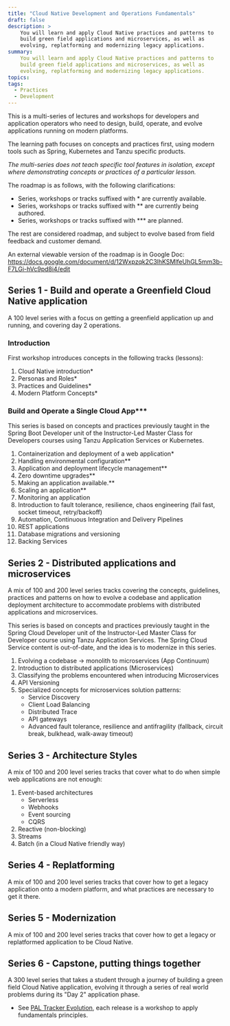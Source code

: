 ```yaml
---
title: "Cloud Native Development and Operations Fundamentals"
draft: false
description: >
    You will learn and apply Cloud Native practices and patterns to
    build green field applications and microservices, as well as
    evolving, replatforming and modernizing legacy applications.
summary:
    You will learn and apply Cloud Native practices and patterns to
    build green field applications and microservices, as well as
    evolving, replatforming and modernizing legacy applications.
topics:
tags:
  - Practices
  - Development
---
```

This is a multi-series of lectures and workshops for developers and
application operators who need to design, build, operate, and evolve
applications running on modern platforms.

The learning path focuses on concepts and practices first,
using modern tools such as Spring, Kubernetes and Tanzu specific
products.

*The multi-series does not teach specific tool features in isolation,*
*except where demonstrating concepts or practices of a particular*
*lesson.*

The roadmap is as follows,
with the following clarifications:

- Series, workshops or tracks suffixed with * are currently available.
- Series, workshops or tracks suffixed with ** are currently being authored.
- Series, workshops or tracks suffixed with *** are planned.

The rest are considered roadmap, and subject to evolve based from
field feedback and customer demand.

An external viewable version of the roadmap is in Google Doc:
https://docs.google.com/document/d/12Wxpzqk2C3lhKSMlfeUhGL5mm3b-F7LGi-hVc9pd8i4/edit

## Series 1 - Build and operate a Greenfield Cloud Native application

A 100 level series with a focus on getting a greenfield application up
and running, and covering day 2 operations.

### Introduction

First workshop introduces concepts in the following tracks (lessons):

1. Cloud Native introduction*
1. Personas and Roles*
1. Practices and Guidelines*
1. Modern Platform Concepts*

### Build and Operate a Single Cloud App***

This series is based on concepts and practices previously taught in
the Spring Boot Developer unit of the Instructor-Led Master Class 
for Developers courses using Tanzu Application Services or Kubernetes.

1.  Containerization and deployment of a web application*
1.  Handling environmental configuration**
1.  Application and deployment lifecycle management**
1.  Zero downtime upgrades**
1.  Making an application available.**
1.  Scaling an application**
1.  Monitoring an application
1.  Introduction to fault tolerance, resilience, chaos engineering
    (fail fast, socket timeout, retry/backoff)
1.  Automation, Continuous Integration and Delivery Pipelines
1.  REST applications
1.  Database migrations and versioning
1.  Backing Services

## Series 2 - Distributed applications and microservices

A mix of 100 and 200 level series tracks covering the concepts,
guidelines, practices and patterns on how to evolve a codebase and
application deployment architecture to accommodate problems with
distributed applications and microservices.

This series is based on concepts and practices previously taught in
the Spring Cloud Developer unit of the Instructor-Led Master Class 
for Developer course using Tanzu Application Services.
The Spring Cloud Service content is out-of-date,
and the idea is to modernize in this series.

1.  Evolving a codebase -> monolith to microservices (App Continuum)
1.  Introduction to distributed applications (Microservices)
1.  Classifying the problems encountered when introducing Microservices
1.  API Versioning
1.  Specialized concepts for microservices solution patterns:
    - Service Discovery
    - Client Load Balancing
    - Distributed Trace
    - API gateways
    - Advanced fault tolerance, resilience and antifragility (fallback, circuit break, bulkhead, walk-away timeout)

## Series 3 - Architecture Styles

A mix of 100 and 200 level series tracks that cover what to do when
simple web applications are not enough:

1.  Event-based architectures
    - Serverless
    - Webhooks
    - Event sourcing
    - CQRS
1.  Reactive (non-blocking)
1.  Streams
1.  Batch (in a Cloud Native friendly way)

## Series 4 - Replatforming

A mix of 100 and 200 level series tracks that cover how to get a legacy
application onto a modern platform, and what practices are necessary to
get it there.

## Series 5 - Modernization

A mix of 100 and 200 level series tracks that cover how to get a legacy
or replatformed application to be Cloud Native.

## Series 6 - Capstone, putting things together

A 300 level series that takes a student through a journey of
building a green field Cloud Native application,
evolving it through a series of real world problems during its "Day 2"
application phase.

- See [PAL Tracker Evolution](https://github.com/platform-acceleration-lab/pal-tracker-evolution#readme), each release is a workshop to apply fundamentals principles.
